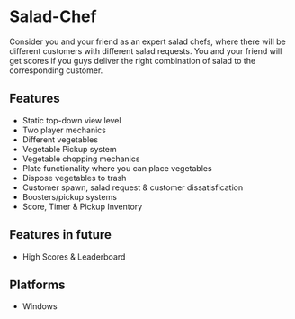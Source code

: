 # Salad-Chef
Consider you and your friend as an expert salad chefs, where there will be different customers with different salad requests. You and your friend will get scores if you guys deliver the right combination of salad to the corresponding customer.

## Features
- Static top-down view level
- Two player mechanics
- Different vegetables
- Vegetable Pickup system
- Vegetable chopping mechanics
- Plate functionality where you can place vegetables
- Dispose vegetables to trash
- Customer spawn, salad request & customer dissatisfication
- Boosters/pickup systems
- Score, Timer & Pickup Inventory

## Features in future
- High Scores & Leaderboard

## Platforms
- Windows


